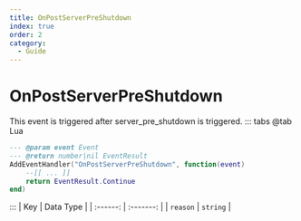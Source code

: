 ```yaml
---
title: OnPostServerPreShutdown
index: true
order: 2
category:
  - Guide
---
```


# OnPostServerPreShutdown
This event is triggered after server_pre_shutdown is triggered.
::: tabs
@tab Lua
```lua
--- @param event Event
--- @return number|nil EventResult
AddEventHandler("OnPostServerPreShutdown", function(event)
    --[[ ... ]]
    return EventResult.Continue
end)
```

:::
|    Key   | Data Type |
| :------: | :-------: |
| `reason` |  `string` |